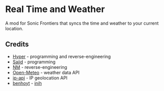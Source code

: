 # Real Time and Weather
A mod for Sonic Frontiers that syncs the time and weather to your current location.

## Credits
- [Hyper](https://github.com/HyperBE32) - programming and reverse-engineering
- [Sajid](https://github.com/Sajidur78) - programming
- [NM](https://github.com/NM-20) - reverse-engineering
- [Open-Meteo](https://open-meteo.com/) - weather data API
- [ip-api](https://ip-api.com/) - IP geolocation API
- [benhoyt](https://github.com/benhoyt) - [inih](https://github.com/benhoyt/inih)